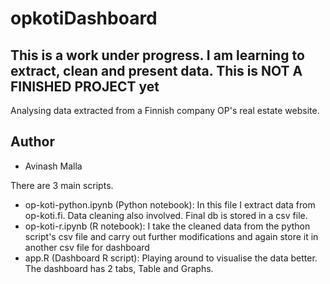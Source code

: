 # opkotiDashboard
## This is a work under progress. I am learning to extract, clean and present data. This is NOT A FINISHED PROJECT yet
Analysing data extracted from a Finnish company OP's real estate website.

## Author
- Avinash Malla

There are 3 main scripts.
- op-koti-python.ipynb (Python notebook): In this file I extract data from op-koti.fi. Data cleaning also involved. Final db is stored in a csv file.
- op-koti-r.ipynb (R notebook): I take the cleaned data from the python script's csv file and carry out further modifications and again store it in another csv file for dashboard
- app.R (Dashboard R script): Playing around to visualise the data better. The dashboard has 2 tabs, Table and Graphs.
